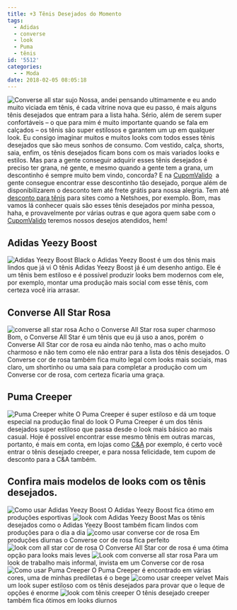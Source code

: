```yaml
---
title: +3 Tênis Desejados do Momento
tags:
  - Adidas
  - converse
  - look
  - Puma
  - tênis
id: '5512'
categories:
  - - Moda
date: 2018-02-05 08:05:18
---
```


![Converse all star sujo](/images/2018/02/converse-all-star-sujo.jpg) Nossa, andei pensando ultimamente e eu ando muito viciada em tênis, é cada vitrine nova que eu passo, é mais alguns tênis desejados que entram para a lista haha. Sério, além de serem super confortáveis – o que para mim é muito importante quando se fala em calçados – os tênis são super estilosos e garantem um up em qualquer look. Eu consigo imaginar muitos e muitos looks com todos esses tênis desejados que são meus sonhos de consumo. Com vestido, calça, shorts, saia, enfim, os tênis desejados ficam bons com os mais variados looks e estilos. Mas para a gente conseguir adquirir esses tênis desejados é preciso ter grana, né gente, e mesmo quando a gente tem a grana, um descontinho é sempre muito bem vindo, concorda? E na [CupomValido](https://www.cupomvalido.com.br)  a gente consegue encontrar esse descontinho tão desejado, porque além de disponibilizarem o desconto tem até frete grátis para nossa alegria. Tem até [desconto para tênis](https://www.cupomvalido.com.br/desconto/netshoes/) para sites como a Netshoes, por exemplo. Bom, mas vamos lá conhecer quais são esses tênis desejados por minha pessoa, haha, e provavelmente por várias outras e que agora quem sabe com o [CupomValido](https://www.cupomvalido.com.br) teremos nossos desejos atendidos, hem!

## Adidas Yeezy Boost

![Adidas Yeezy Boost Black](/images/2018/02/Adidas-Yeezy-Boost.jpg) o Adidas Yeezy Boost é um dos tênis mais lindos que já vi O tênis Adidas Yeezy Boost já é um desenho antigo. Ele é um tênis bem estiloso e é possível produzir looks bem modernos com ele, por exemplo, montar uma produção mais social com esse tênis, com certeza você iria arrasar.

## Converse All Star Rosa

![converse all star rosa](/images/2018/02/converse-all-star-rosa.jpg) Acho o Converse All Star rosa super charmoso Bom, o Converse All Star é um tênis que eu já uso a anos, porém  o Converse All Star cor de rosa eu ainda não tenho, mas o acho muito charmoso e não tem como ele não entrar para a lista dos tênis desejados. O Converse cor de rosa também fica muito legal com looks mais sociais, mas claro, um shortinho ou uma saia para completar a produção com um Converse cor de rosa, com certeza ficaria uma graça.

## Puma Creeper

![Puma Creeper white](/images/2018/02/Puma-Creeper-white.jpg) O Puma Creeper é super estiloso e dá um toque especial na produção final do look O Puma Creeper é um dos tênis desejados super estiloso que passa desde o look mais básico ao mais casual. Hoje é possível encontrar esse mesmo tênis em outras marcas, portanto, é mais em conta, em lojas como [C&A](https://www.cupomvalido.com.br/desconto/cea/) por exemplo, é certo você entrar o tênis desejado creeper, e para nossa felicidade, tem cupom de desconto para a C&A também.

## **Confira mais modelos de looks com os tênis desejados.**

![Como usar Adidas Yeezy Boost](/images/2018/02/como-usar-Adidas-Yeezy-Boost.jpg) O Adidas Yeezy Boost fica ótimo em produções esportivas ![look com Adidas Yeezy Boost](/images/2018/02/look-com-Adidas-Yeezy-Boost.jpg) Mas os tênis desejados como o Adidas Yeezy Boost também ficam lindos com produções para o dia a dia ![como usar converse cor de rosa](/images/2018/02/como-usar-converse-cor-de-rosa.jpg) Em produções diurnas o Converse cor de rosa fica perfeito ![look com all star cor de rosa](/images/2018/02/look-com-all-star-cor-de-rosa.jpg) O Converse All Star cor de rosa é uma ótima opção para looks mais leves ![Look com converse all star rosa](/images/2018/02/como-usar-all-star-rosa.jpg) Para um look de trabalho mais informal, invista em um Converse cor de rosa ![Como usar Puma Creeper](/images/2018/02/como-usar-Puma-Creeper-1.jpg) O Puma Creeper é encontrado em várias cores, uma de minhas prediletas é o bege ![como usar creeper velvet](/images/2018/02/como-usar-creeper-velvet.jpg) Mais um look super estiloso com os tênis desejados para provar que o leque de opções é enorme ![look com tênis creeper](/images/2018/02/look-com-tênis-creeper.jpg) O tênis desejado creeper também fica ótimos em looks diurnos
